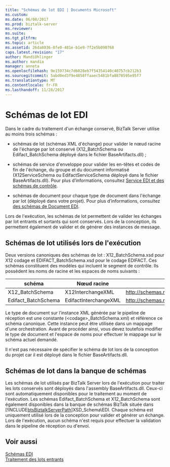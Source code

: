 ```yaml
---
title: "Schémas de lot EDI | Documents Microsoft"
ms.custom: 
ms.date: 06/08/2017
ms.prod: biztalk-server
ms.reviewer: 
ms.suite: 
ms.tgt_pltfrm: 
ms.topic: article
ms.assetid: 26da8036-8fe0-481e-b1e9-7f2e5b090768
caps.latest.revision: "17"
author: MandiOhlinger
ms.author: mandia
manager: anneta
ms.openlocfilehash: 9e159734c7d6028eb7f54354140c40757cb212b3
ms.sourcegitcommit: 5abd0ed3f9e4858ffaaec5481bfa8878595e95f7
ms.translationtype: MT
ms.contentlocale: fr-FR
ms.lasthandoff: 11/28/2017
---
```

# <a name="edi-batch-schemas"></a>Schémas de lot EDI
Dans le cadre du traitement d'un échange conservé, BizTalk Server utilise au moins trois schémas :  
  
-   schémas de lot (schémas XML d'échange) pour valider le nœud racine de l'échange par lot conservé (X12_BatchSchema ou Edifact_BatchSchema déployé dans le fichier BaseArtifacts.dll) ;  
  
-   schémas de service d'enveloppe pour valider les en-têtes et codes de fin de l'échange, du groupe et du document informatisé (X12ServiceSchema ou EdifactServiceSchema déployé dans le fichier BaseArtifacts.dll). Pour plus d’informations, consultez [Service EDI et des schémas de contrôle](../core/edi-service-and-control-schemas.md).  
  
-   schémas de document pour chaque type de document dans l'échange par lot (déployé dans votre projet). Pour plus d’informations, consultez [des schémas de Document EDI](../core/edi-document-schemas.md).  
  
 Lors de l'exécution, les schémas de lot permettent de valider les échanges par lot entrants et sortants qui sont conservés. Lors de la conception, ils permettent également de valider et de générer des instances de message.  
  
## <a name="batch-schemas-used-at-runtime"></a>Schémas de lot utilisés lors de l'exécution  
 Deux versions canoniques des schémas de lot : X12_BatchSchema.xsd pour X12 codage et EDIFACT_BatchSchema.xsd pour le codage EDIFACT. Ces schémas constituent des modèles qui incluent le segment de contrôle. Ils possèdent les noms de racine et les espaces de noms suivants :  
  
|schéma|Nœud racine|Espace de noms|  
|------------|---------------|---------------|  
|X12_BatchSchema|X12InterchangeXML|http://schemas.microsoft.com/Edi/X12_BatchSchema|  
|Edifact_BatchSchema|EdifactInterchangeXML|http://schemas.microsoft.com/Edi/Edifact|  
  
 Le type de document sur l’instance XML générée par le pipeline de réception est une constante (\<codage\>_BatchSchema.xml) et référence ce schéma canonique. Cette instance peut être utilisée dans un mappage d'une orchestration. Avant de procéder ainsi, vous devez toutefois modifier le type de document et l'espace de noms pour effectuer le mappage sur le schéma actuel demandé.  
  
 Il n'est pas nécessaire de spécifier le schéma de lot lors de la conception du projet car il est déployé dans le fichier BaseArtifacts.dll.  
  
## <a name="batch-schemas-in-the-schema-store"></a>Schémas de lot dans la banque de schémas  
 Les schémas de lot utilisés par BizTalk Server lors de l'exécution pour traiter les lots conservés sont déployés dans l'assembly BaseArtifacts.dll. Ceux-ci sont automatiquement disponibles pour le traitement au moment de l'exécution. Les schémas Edifact_BatchSchema et X12_BatchSchema sont également disponibles dans la banque de schémas BizTalk située dans [!INCLUDE[btsBiztalkServerPath](../includes/btsbiztalkserverpath-md.md)]XSD_Schema\EDI. Chaque schéma est uniquement utilisé lors de la conception pour valider et générer un échange. Lors de l'exécution, aucun schéma n'est requis pour effectuer la validation dans le pipeline de réception ou d'envoi.  
  
## <a name="see-also"></a>Voir aussi  
 [Schémas EDI](../core/edi-schemas.md)   
 [Traitement des lots entrants](../core/processing-incoming-batches.md)